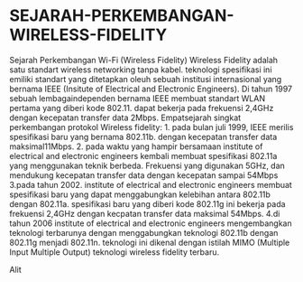 # SEJARAH-PERKEMBANGAN-WIRELESS-FIDELITY
Sejarah Perkembangan Wi-Fi (Wireless Fidelity) Wireless Fidelity adalah satu standart wireless networking tanpa kabel. teknologi spesifikasi ini emiliki standart yang ditetapkan oleuh sebuah institusi internasional yang bernama IEEE  (Insitute of Electrical and Electronic Engineers). Di tahun 1997 sebuah lembagaindependen bernama IEEE membuat standart WLAN pertama yang diberi kode 802.11. dapat bekerja pada frekuensi 2,4GHz dengan kecepatan transfer data 2Mbps. Empatsejarah singkat perkembangan protokol Wireless fidelity: 1. pada bulan juli 1999, IEEE merilis spesifikasi baru yang bernama 802.11b. dengan kecepatan transfer data maksimal11Mbps. 2. pada waktu yang hampir bersamaan institute of electrical and electronic engineers kembali membuat spesifikasi 802.11a yang menggunakan teknik berbeda. Frekuensi yang  digunakan 5GHz, dan mendukung kecepatan transfer data dengan kecepatan sampai 54Mbps 3.pada tahun 2002. institute of electrical and electronic engineers membuat spesifikasi baru yang dapat menggabungkan kelebihan antara 802.11b dengan 802.11a. spesifikasi baru  yang diberi kode 802.11g ini bekerja pada frekuensi 2,4GHz dengan kecpatan transfer data maksimal 54Mbps. 4.di tahun 2006 institute of electrical and electronic engineers mengembangkan teknologi terbarunya dengan menggabungkan teknologi 802.11b dengan 802.11g menjadi 802.11n. teknologi ini dikenal dengan istilah MIMO (Multiple Input Multiple Output) teknologi wireless fidelity terbaru.



Alit
